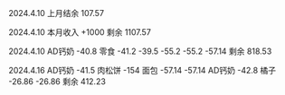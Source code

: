 2024.4.10 上月结余 107.57

2024.4.10 本月收入 +1000 剩余 1107.57

2024.4.10 AD钙奶 -40.8 零食 -41.2 -39.5 -55.2 -55.2 -57.14 剩余 818.53

2024.4.16 AD钙奶 -41.5 肉松饼 -154 面包 -57.14 -57.14 AD钙奶 -42.8 橘子 -26.86 -26.86 剩余 412.23